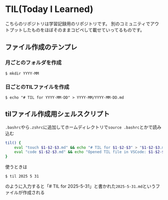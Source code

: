 # TIL(Today I Learned)

こちらのリポジトリは学習記録用のリポジトリです。
別のコミュニティでアウトプットしたものをほぼそのままコピペして載せていってるものです。

## ファイル作成のテンプレ
### 月ごとのフォルダを作成
```Shell
$ mkdir YYYY-MM
```

### 日ごとのTILファイルを作成
```Shell
$ echo "# TIL for YYYY-MM-DD" > YYYY-MM/YYYY-MM-DD.md
```

## tilファイル作成用シェルスクリプト
`.bashrc`やら`.zshrc`に追加してホームディレクトリで`source .bashrc`とかで読み込む
```bash
til() {
    eval "touch $1-$2-$3.md" && echo "# TIL for $1-$2-$3" > "$1-$2-$3.md" && echo "Created TIL file: $1-$2-$3.md"
    eval "code $1-$2-$3.md" && echo "Opened TIL file in VSCode: $1-$2-$3.md"
}
```

使うときは
```Shell
$ til 2025 5 31
```
のように入力すると「# TIL for 2025-5-31」と書かれた`2025-5-31.md`というファイルが作成される